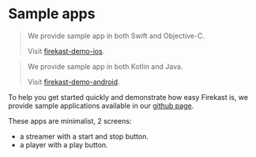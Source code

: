 # Sample apps

<blockquote class="lang-specific swift">
<p>We provide sample app in both Swift and Objective-C.</p>
<p>Visit <a href="https://github.com/Firekast-io/firekast-demo-ios">firekast-demo-ios</a>.</p>
</blockquote>

<blockquote class="lang-specific java">
<p>We provide sample app in both Kotlin and Java.</p>
<p>Visit <a href="https://github.com/Firekast-io/firekast-demo-android">firekast-demo-android</a>.</p>
</blockquote>

To help you get started quickly and demonstrate how easy Firekast is, we provide sample applications available in our [github page](https://github.com/Firekast-io).

These apps are minimalist, 2 screens:

* a streamer with a start and stop button.
* a player with a play button.
